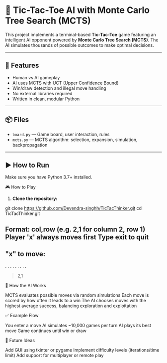 # 🧠 Tic-Tac-Toe AI with Monte Carlo Tree Search (MCTS)

This project implements a terminal-based **Tic-Tac-Toe** game featuring an intelligent AI opponent powered by **Monte Carlo Tree Search (MCTS)**. The AI simulates thousands of possible outcomes to make optimal decisions.

---

## 🚀 Features

- Human vs AI gameplay
- AI uses MCTS with UCT (Upper Confidence Bound)
- Win/draw detection and illegal move handling
- No external libraries required
- Written in clean, modular Python

---

## 📦 Files

- `board.py` — Game board, user interaction, rules
- `mcts.py` — MCTS algorithm: selection, expansion, simulation, backpropagation

---

## ▶️ How to Run

Make sure you have Python 3.7+ installed.

🎮 How to Play

1. **Clone the repository:**

git clone https://github.com/Devendra-singhh/TicTacThinker.git
cd TicTacThinker.git


Format: col,row (e.g. 2,1 for column 2, row 1)
Player 'x' always moves first
Type exit to quit
-------------------
 "x" to move:
-------------------
 . . .
 . . .
 . . .

> 2,1

🤖 How the AI Works

MCTS evaluates possible moves via random simulations
Each move is scored by how often it leads to a win
The AI chooses moves with the highest average success, balancing exploration and exploitation

✅ Example Flow

You enter a move
AI simulates ~10,000 games per turn
AI plays its best move
Game continues until win or draw

🧪 Future Ideas

Add GUI using tkinter or pygame
Implement difficulty levels (iterations/time limit)
Add support for multiplayer or remote play

